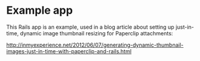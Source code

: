 # Example app

This Rails app is an example, used in a blog article about setting up just-in-time, dynamic
image thumbnail resizing for Paperclip attachments:

http://inmyexperience.net/2012/06/07/generating-dynamic-thumbnail-images-just-in-time-with-paperclip-and-rails.html